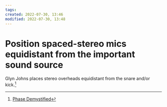 ```yaml
---
tags: 
created: 2022-07-30, 13:46
modified: 2022-07-30, 13:48
---
```


# Position spaced-stereo mics equidistant from the important sound source
Glyn Johns places stereo overheads equidistant from the snare and/or kick.[^1]

[^1]: [Phase Demystified](https://www.soundonsound.com/techniques/phase-demystified)